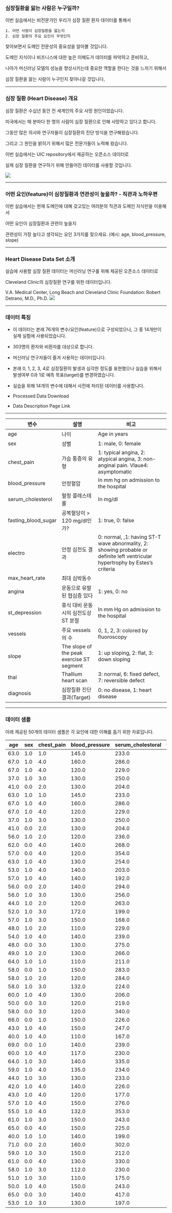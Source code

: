 ### 심장질환을 앓는 사람은 누구일까?

이번 실습에서는 비전문가인 우리가 심장 질환 환자 데이터를 통해서

```
1. 어떤 사람이 심장질환을 앓는지
2. 심장 질환의 주요 요인이 무엇인지
```

<p>
찾아보면서 도메인 전문성의 중요성을 알아볼 것입니다.

도메인 지식이나 비즈니스에 대한 높은 이해도가 데이터를 파악하고 준비하고,

나아가 머신러닝 모델의 성능을 향상시키는데 중요한 역할을 한다는 것을 느끼기 위해서

심장 질환을 앓는 사람이 누구인지 찾아나갈 것입니다,

</p>

---

### 심장 질환 (Heart Disease) 개요

<p>
심장 질환은 수십년 동안 전 세계인의 주요 사망 원인이었습니다.

미국에서는 매 분마다 한 명의 사람이 심장 질환으로 인해 사망하고 있다고 합니다.

그동안 많은 의사와 연구자들이 심장질환의 진단 방식을 연구해왔습니다.

그리고 그 원인을 밝히기 위해서 많은 전문가들이 노력해 왔습니다.

이번 실습에서는 UIC repository에서 제공하는 오픈소스 데이터로

실제 심장 질환을 연구하기 위해 만들어진 데이터를 사용할 것입니다.

</p>

<img src="https://www.health.harvard.edu/media/content/images/CAC_Heart_N1803_gi473342614.jpg">

---

### 어떤 요인(feature)이 심장질환과 연관성이 높을까? - 직관과 노하우편

<p>
이번 실습에서는 현재 도메인에 대해 갖고있는 여러분의 직관과 도메인 지식만을 이용해서

어떤 요인이 심장질환과 관련이 높을지

관련성이 가장 높다고 생각되는 요인 3가지를 찾으세요. (예시: age, blood_pressure, slope)

</p>

---

### Heart Disease Data Set 소개

<p>
실습에 사용할 심장 질환 데이터는 머신러닝 연구를 위해 제공된 오픈소스 데이터로

Cleveland Clinic의 심장질환 연구를 위한 데이터입니다.

V.A. Medical Center, Long Beach and Cleveland Clinic Foundation: Robert Detrano, M.D., Ph.D.
<img src="https://archive.ics.uci.edu/ml/assets/logo.gif">

</p>

---

### 데이터 특징

- 이 데이터는 본래 76개의 변수/요인(feature)으로 구성되었으나, 그 중 14개만이 실제 실험에 사용되었습니다.

- 303명의 환자와 비환자를 대상으로 합니다.

- 머신러닝 연구자들이 즐겨 사용하는 데이터입니다.

- 본래 0, 1, 2, 3, 4로 심장질환의 발생과 심각한 정도를 표현했으나
  실습을 위해서 발생여부 0과 1로 예측 목표(target)를 변경하였습니다.

- 실습을 위해 14개의 변수에 대해서 사전에 처리된 데이터를 사용합니다.

- Processed Data Download

- Data Description Page Link

---

| 변수                | 설명                                      | 비고                                                                                                                          |
| ------------------- | ----------------------------------------- | ----------------------------------------------------------------------------------------------------------------------------- |
| age                 | 나이                                      | Age in years                                                                                                                  |
| sex                 | 성별                                      | 1: male, 0: female                                                                                                            |
| chest_pain          | 가슴 통증의 유형                          | 1: typical angina, 2: atypical angina, 3: non-anginal pain. Vlaue4: asymptomatic                                              |
| blood_pressure      | 안정혈압                                  | In mm hg on admission to the hospital                                                                                         |
| serum_cholesterol   | 혈청 콜레스테롤                           | In mg/dI                                                                                                                      |
| fasting_blood_sugar | 공복혈당이 > 120 mg/dI인가?               | 1: true, 0: false                                                                                                             |
| electro             | 안정 심전도 결과                          | 0: normal, ,1: having ST-T wave abnormality, 2: showing probable or definite left ventricular hypertrophy by Estes’s criteria |
| max_heart_rate      | 최대 심박동수                             |                                                                                                                               |
| angina              | 운동으로 유발된 협심증 있다               | 1: yes, 0: no                                                                                                                 |
| st_depression       | 휴식 대비 운동 시의 심전도상 ST 분절      | In mm Hg on admission to the hospital                                                                                         |
| vessels             | 주요 vessels의 수                         | 0, 1, 2, 3: colored by fluoroscopy                                                                                            |
| slope               | The slope of the peak exercise ST segment | 1: up sloping, 2: flat, 3: down sloping                                                                                       |
| thal                | Thallium heart scan                       | 3: normal, 6: fixed defect, 7: reversible defect                                                                              |
| diagnosis           | 심장질환 진단 결과(Target)                | 0: no disease, 1: heart disease                                                                                               |

---

### 데이터 샘플

<p>
아래 제공된 50개의 데이터 샘플은 각 요인에 대한 이해를 돕기 위한 자료입니다.
</p>

| age  | sex | chest_pain | blood_pressure | serum_cholestoral | fasting_blood_sugar | electro | max_heart_rate | angina | st_depression | slope | vessels | thal | diagnosis |
| ---- | --- | ---------- | -------------- | ----------------- | ------------------- | ------- | -------------- | ------ | ------------- | ----- | ------- | ---- | --------- |
| 63.0 | 1.0 | 1.0        | 145.0          | 233.0             | 1.0                 | 2.0     | 150.0          | 0.0    | 2.3           | 3.0   | 0.0     | 6.0  | 0         |
| 67.0 | 1.0 | 4.0        | 160.0          | 286.0             | 0.0                 | 2.0     | 108.0          | 1.0    | 1.5           | 2.0   | 3.0     | 3.0  | 1         |
| 67.0 | 1.0 | 4.0        | 120.0          | 229.0             | 0.0                 | 2.0     | 129.0          | 1.0    | 2.6           | 2.0   | 2.0     | 7.0  | 1         |
| 37.0 | 1.0 | 3.0        | 130.0          | 250.0             | 0.0                 | 0.0     | 187.0          | 0.0    | 3.5           | 3.0   | 0.0     | 3.0  | 0         |
| 41.0 | 0.0 | 2.0        | 130.0          | 204.0             | 0.0                 | 2.0     | 172.0          | 0.0    | 1.4           | 1.0   | 0.0     | 3.0  | 0         |
| 63.0 | 1.0 | 1.0        | 145.0          | 233.0             | 1.0                 | 2.0     | 150.0          | 0.0    | 2.3           | 3.0   | 0.0     | 6.0  | 0         |
| 67.0 | 1.0 | 4.0        | 160.0          | 286.0             | 0.0                 | 2.0     | 108.0          | 1.0    | 1.5           | 2.0   | 3.0     | 3.0  | 1         |
| 67.0 | 1.0 | 4.0        | 120.0          | 229.0             | 0.0                 | 2.0     | 129.0          | 1.0    | 2.6           | 2.0   | 2.0     | 7.0  | 1         |
| 37.0 | 1.0 | 3.0        | 130.0          | 250.0             | 0.0                 | 0.0     | 187.0          | 0.0    | 3.5           | 3.0   | 0.0     | 3.0  | 0         |
| 41.0 | 0.0 | 2.0        | 130.0          | 204.0             | 0.0                 | 2.0     | 172.0          | 0.0    | 1.4           | 1.0   | 0.0     | 3.0  | 0         |
| 56.0 | 1.0 | 2.0        | 120.0          | 236.0             | 0.0                 | 0.0     | 178.0          | 0.0    | 0.8           | 1.0   | 0.0     | 3.0  | 0         |
| 62.0 | 0.0 | 4.0        | 140.0          | 268.0             | 0.0                 | 2.0     | 160.0          | 0.0    | 3.6           | 3.0   | 2.0     | 3.0  | 1         |
| 57.0 | 0.0 | 4.0        | 120.0          | 354.0             | 0.0                 | 0.0     | 163.0          | 1.0    | 0.6           | 1.0   | 0.0     | 3.0  | 0         |
| 63.0 | 1.0 | 4.0        | 130.0          | 254.0             | 0.0                 | 2.0     | 147.0          | 0.0    | 1.4           | 2.0   | 1.0     | 7.0  | 1         |
| 53.0 | 1.0 | 4.0        | 140.0          | 203.0             | 1.0                 | 2.0     | 155.0          | 1.0    | 3.1           | 3.0   | 0.0     | 7.0  | 1         |
| 57.0 | 1.0 | 4.0        | 140.0          | 192.0             | 0.0                 | 0.0     | 148.0          | 0.0    | 0.4           | 2.0   | 0.0     | 6.0  | 0         |
| 56.0 | 0.0 | 2.0        | 140.0          | 294.0             | 0.0                 | 2.0     | 153.0          | 0.0    | 1.3           | 2.0   | 0.0     | 3.0  | 0         |
| 56.0 | 1.0 | 3.0        | 130.0          | 256.0             | 1.0                 | 2.0     | 142.0          | 1.0    | 0.6           | 2.0   | 1.0     | 6.0  | 1         |
| 44.0 | 1.0 | 2.0        | 120.0          | 263.0             | 0.0                 | 0.0     | 173.0          | 0.0    | 0.0           | 1.0   | 0.0     | 7.0  | 0         |
| 52.0 | 1.0 | 3.0        | 172.0          | 199.0             | 1.0                 | 0.0     | 162.0          | 0.0    | 0.5           | 1.0   | 0.0     | 7.0  | 0         |
| 57.0 | 1.0 | 3.0        | 150.0          | 168.0             | 0.0                 | 0.0     | 174.0          | 0.0    | 1.6           | 1.0   | 0.0     | 3.0  | 0         |
| 48.0 | 1.0 | 2.0        | 110.0          | 229.0             | 0.0                 | 0.0     | 168.0          | 0.0    | 1.0           | 3.0   | 0.0     | 7.0  | 1         |
| 54.0 | 1.0 | 4.0        | 140.0          | 239.0             | 0.0                 | 0.0     | 160.0          | 0.0    | 1.2           | 1.0   | 0.0     | 3.0  | 0         |
| 48.0 | 0.0 | 3.0        | 130.0          | 275.0             | 0.0                 | 0.0     | 139.0          | 0.0    | 0.2           | 1.0   | 0.0     | 3.0  | 0         |
| 49.0 | 1.0 | 2.0        | 130.0          | 266.0             | 0.0                 | 0.0     | 171.0          | 0.0    | 0.6           | 1.0   | 0.0     | 3.0  | 0         |
| 64.0 | 1.0 | 1.0        | 110.0          | 211.0             | 0.0                 | 2.0     | 144.0          | 1.0    | 1.8           | 2.0   | 0.0     | 3.0  | 0         |
| 58.0 | 0.0 | 1.0        | 150.0          | 283.0             | 1.0                 | 2.0     | 162.0          | 0.0    | 1.0           | 1.0   | 0.0     | 3.0  | 0         |
| 58.0 | 1.0 | 2.0        | 120.0          | 284.0             | 0.0                 | 2.0     | 160.0          | 0.0    | 1.8           | 2.0   | 0.0     | 3.0  | 1         |
| 58.0 | 1.0 | 3.0        | 132.0          | 224.0             | 0.0                 | 2.0     | 173.0          | 0.0    | 3.2           | 1.0   | 2.0     | 7.0  | 1         |
| 60.0 | 1.0 | 4.0        | 130.0          | 206.0             | 0.0                 | 2.0     | 132.0          | 1.0    | 2.4           | 2.0   | 2.0     | 7.0  | 1         |
| 50.0 | 0.0 | 3.0        | 120.0          | 219.0             | 0.0                 | 0.0     | 158.0          | 0.0    | 1.6           | 2.0   | 0.0     | 3.0  | 0         |
| 58.0 | 0.0 | 3.0        | 120.0          | 340.0             | 0.0                 | 0.0     | 172.0          | 0.0    | 0.0           | 1.0   | 0.0     | 3.0  | 0         |
| 66.0 | 0.0 | 1.0        | 150.0          | 226.0             | 0.0                 | 0.0     | 114.0          | 0.0    | 2.6           | 3.0   | 0.0     | 3.0  | 0         |
| 43.0 | 1.0 | 4.0        | 150.0          | 247.0             | 0.0                 | 0.0     | 171.0          | 0.0    | 1.5           | 1.0   | 0.0     | 3.0  | 0         |
| 40.0 | 1.0 | 4.0        | 110.0          | 167.0             | 0.0                 | 2.0     | 114.0          | 1.0    | 2.0           | 2.0   | 0.0     | 7.0  | 1         |
| 69.0 | 0.0 | 1.0        | 140.0          | 239.0             | 0.0                 | 0.0     | 151.0          | 0.0    | 1.8           | 1.0   | 2.0     | 3.0  | 0         |
| 60.0 | 1.0 | 4.0        | 117.0          | 230.0             | 1.0                 | 0.0     | 160.0          | 1.0    | 1.4           | 1.0   | 2.0     | 7.0  | 1         |
| 64.0 | 1.0 | 3.0        | 140.0          | 335.0             | 0.0                 | 0.0     | 158.0          | 0.0    | 0.0           | 1.0   | 0.0     | 3.0  | 1         |
| 59.0 | 1.0 | 4.0        | 135.0          | 234.0             | 0.0                 | 0.0     | 161.0          | 0.0    | 0.5           | 2.0   | 0.0     | 7.0  | 0         |
| 44.0 | 1.0 | 3.0        | 130.0          | 233.0             | 0.0                 | 0.0     | 179.0          | 1.0    | 0.4           | 1.0   | 0.0     | 3.0  | 0         |
| 42.0 | 1.0 | 4.0        | 140.0          | 226.0             | 0.0                 | 0.0     | 178.0          | 0.0    | 0.0           | 1.0   | 0.0     | 3.0  | 0         |
| 43.0 | 1.0 | 4.0        | 120.0          | 177.0             | 0.0                 | 2.0     | 120.0          | 1.0    | 2.5           | 2.0   | 0.0     | 7.0  | 1         |
| 57.0 | 1.0 | 4.0        | 150.0          | 276.0             | 0.0                 | 2.0     | 112.0          | 1.0    | 0.6           | 2.0   | 1.0     | 6.0  | 1         |
| 55.0 | 1.0 | 4.0        | 132.0          | 353.0             | 0.0                 | 0.0     | 132.0          | 1.0    | 1.2           | 2.0   | 1.0     | 7.0  | 1         |
| 61.0 | 1.0 | 3.0        | 150.0          | 243.0             | 1.0                 | 0.0     | 137.0          | 1.0    | 1.0           | 2.0   | 0.0     | 3.0  | 0         |
| 65.0 | 0.0 | 4.0        | 150.0          | 225.0             | 0.0                 | 2.0     | 114.0          | 0.0    | 1.0           | 2.0   | 3.0     | 7.0  | 1         |
| 40.0 | 1.0 | 1.0        | 140.0          | 199.0             | 0.0                 | 0.0     | 178.0          | 1.0    | 1.4           | 1.0   | 0.0     | 7.0  | 0         |
| 71.0 | 0.0 | 2.0        | 160.0          | 302.0             | 0.0                 | 0.0     | 162.0          | 0.0    | 0.4           | 1.0   | 2.0     | 3.0  | 0         |
| 59.0 | 1.0 | 3.0        | 150.0          | 212.0             | 1.0                 | 0.0     | 157.0          | 0.0    | 1.6           | 1.0   | 0.0     | 3.0  | 0         |
| 61.0 | 0.0 | 4.0        | 130.0          | 330.0             | 0.0                 | 2.0     | 169.0          | 0.0    | 0.0           | 1.0   | 0.0     | 3.0  | 1         |
| 58.0 | 1.0 | 3.0        | 112.0          | 230.0             | 0.0                 | 2.0     | 165.0          | 0.0    | 2.5           | 2.0   | 1.0     | 7.0  | 1         |
| 51.0 | 1.0 | 3.0        | 110.0          | 175.0             | 0.0                 | 0.0     | 123.0          | 0.0    | 0.6           | 1.0   | 0.0     | 3.0  | 0         |
| 50.0 | 1.0 | 4.0        | 150.0          | 243.0             | 0.0                 | 2.0     | 128.0          | 0.0    | 2.6           | 2.0   | 0.0     | 7.0  | 1         |
| 65.0 | 0.0 | 3.0        | 140.0          | 417.0             | 1.0                 | 2.0     | 157.0          | 0.0    | 0.8           | 1.0   | 1.0     | 3.0  | 0         |
| 53.0 | 1.0 | 3.0        | 130.0          | 197.0             | 1.0                 | 2.0     | 152.0          | 0.0    | 1.2           | 3.0   | 0.0     | 3.0  | 0         |
